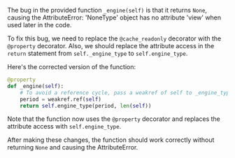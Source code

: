 The bug in the provided function `_engine(self)` is that it returns `None`, causing the AttributeError: 'NoneType' object has no attribute 'view' when used later in the code. 

To fix this bug, we need to replace the `@cache_readonly` decorator with the `@property` decorator. Also, we should replace the attribute access in the `return` statement from `self._engine_type` to `self.engine_type`. 

Here's the corrected version of the function:

```python
@property
def _engine(self):
    # To avoid a reference cycle, pass a weakref of self to _engine_type.
    period = weakref.ref(self)
    return self.engine_type(period, len(self))
```

Note that the function now uses the `@property` decorator and replaces the attribute access with `self.engine_type`.

After making these changes, the function should work correctly without returning `None` and causing the AttributeError.